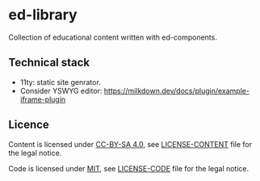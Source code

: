 # ed-library

Collection of educational content written with ed-components.

## Technical stack

- 11ty: static site genrator.
- Consider YSWYG editor: https://milkdown.dev/docs/plugin/example-iframe-plugin

## Licence

Content is licensed under [CC-BY-SA 4.0](https://creativecommons.org/licenses/by-sa/4.0/deed.fr), see [LICENSE-CONTENT](./LICENCE-CONTENT) file for the legal notice.

Code is licensed under [MIT](https://creativecommons.org/licenses/by-sa/4.0/deed.fr), see [LICENSE-CODE](./LICENCE-CODE) file for the legal notice.
